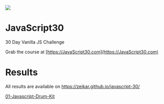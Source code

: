 ![](https://javascript30.com/images/JS3-social-share.png)

# JavaScript30
30 Day Vanilla JS Challenge

Grab the course at [https://JavaScript30.com](https://JavaScript30.com)

# Results
All results are available on https://zeikar.github.io/javascript-30/

[01-Javascript-Drum-Kit](https://zeikar.github.io/javascript-30/01-Javascript-Drum-Kit/)